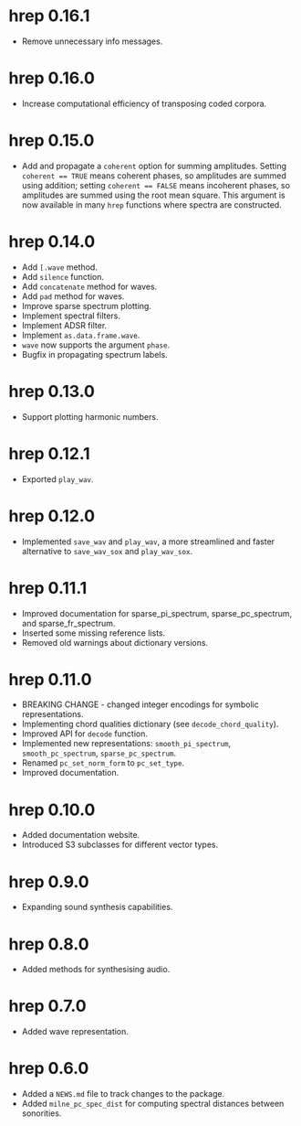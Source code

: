 # hrep 0.16.1

- Remove unnecessary info messages.

# hrep 0.16.0

- Increase computational efficiency of transposing coded corpora.

# hrep 0.15.0

- Add and propagate a `coherent` option for summing amplitudes. 
Setting `coherent == TRUE` means coherent phases, so amplitudes are summed using addition;
setting `coherent == FALSE` means incoherent phases, so amplitudes are summed using 
the root mean square. This argument is now available in many `hrep` functions
where spectra are constructed.

# hrep 0.14.0

- Add `[.wave` method.
- Add `silence` function.
- Add `concatenate` method for waves.
- Add `pad` method for waves.
- Improve sparse spectrum plotting.
- Implement spectral filters.
- Implement ADSR filter.
- Implement `as.data.frame.wave`.
- `wave` now supports the argument `phase`.
- Bugfix in propagating spectrum labels.

# hrep 0.13.0

- Support plotting harmonic numbers.

# hrep 0.12.1

- Exported `play_wav`.

# hrep 0.12.0

- Implemented `save_wav` and `play_wav`, a more streamlined and faster alternative to `save_wav_sox` and `play_wav_sox`.

# hrep 0.11.1

- Improved documentation for sparse_pi_spectrum, sparse_pc_spectrum, and sparse_fr_spectrum.
- Inserted some missing reference lists.
- Removed old warnings about dictionary versions.

# hrep 0.11.0

- BREAKING CHANGE - changed integer encodings for symbolic representations.
- Implementing chord qualities dictionary (see `decode_chord_quality`).
- Improved API for `decode` function.
- Implemented new representations: `smooth_pi_spectrum`, `smooth_pc_spectrum`,
`sparse_pc_spectrum`.
- Renamed `pc_set_norm_form` to `pc_set_type`.
- Improved documentation.

# hrep 0.10.0

- Added documentation website.
- Introduced S3 subclasses for different vector types.

# hrep 0.9.0

- Expanding sound synthesis capabilities.

# hrep 0.8.0

- Added methods for synthesising audio.

# hrep 0.7.0

- Added wave representation.

# hrep 0.6.0

- Added a `NEWS.md` file to track changes to the package.
- Added `milne_pc_spec_dist` for computing spectral distances between sonorities.
